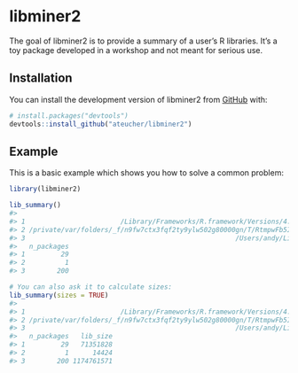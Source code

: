 
<!-- README.md is generated from README.Rmd. Please edit that file -->

# libminer2

<!-- badges: start -->
<!-- badges: end -->

The goal of libminer2 is to provide a summary of a user’s R libraries.
It’s a toy package developed in a workshop and not meant for serious
use.

## Installation

You can install the development version of libminer2 from
[GitHub](https://github.com/) with:

``` r
# install.packages("devtools")
devtools::install_github("ateucher/libminer2")
```

## Example

This is a basic example which shows you how to solve a common problem:

``` r
library(libminer2)

lib_summary()
#>                                                                                       library
#> 1                        /Library/Frameworks/R.framework/Versions/4.3-arm64/Resources/library
#> 2 /private/var/folders/_f/n9fw7ctx3fqf2ty9ylw502g80000gn/T/RtmpwFb5IO/temp_libpath412b23e2494
#> 3                                                     /Users/andy/Library/R/arm64/4.3/library
#>   n_packages
#> 1         29
#> 2          1
#> 3        200

# You can also ask it to calculate sizes:
lib_summary(sizes = TRUE)
#>                                                                                       library
#> 1                        /Library/Frameworks/R.framework/Versions/4.3-arm64/Resources/library
#> 2 /private/var/folders/_f/n9fw7ctx3fqf2ty9ylw502g80000gn/T/RtmpwFb5IO/temp_libpath412b23e2494
#> 3                                                     /Users/andy/Library/R/arm64/4.3/library
#>   n_packages   lib_size
#> 1         29   71351828
#> 2          1      14424
#> 3        200 1174761571
```

